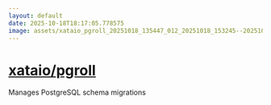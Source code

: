 ```yaml
---
layout: default
date: 2025-10-18T18:17:05.778575
image: assets/xataio_pgroll_20251018_135447_012_20251018_153245--20251018T173245240--cropped.png
---
```


# [xataio/pgroll](https://github.com/xataio/pgroll/)

Manages PostgreSQL schema migrations
